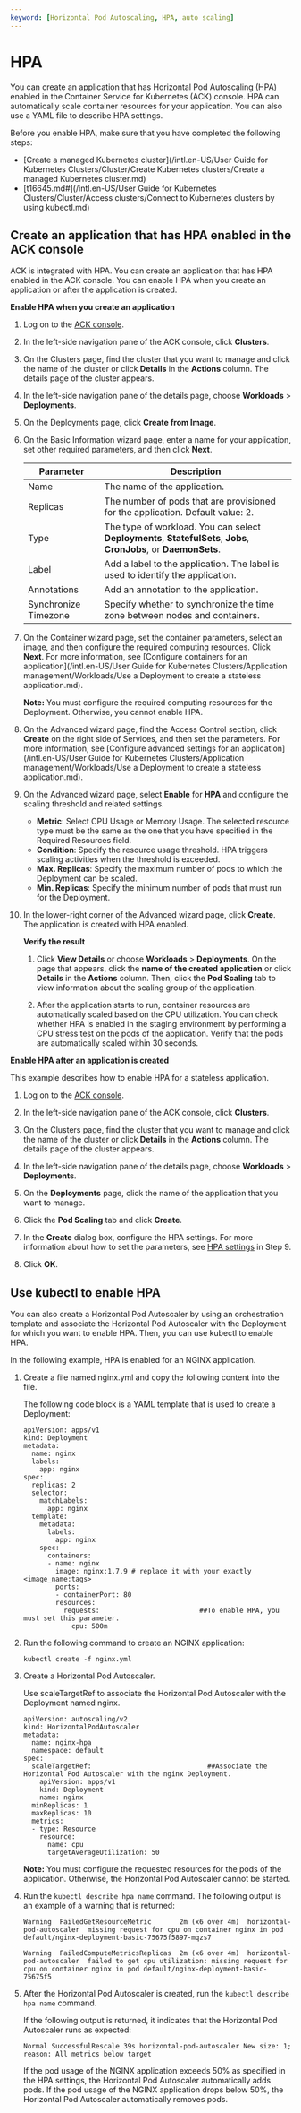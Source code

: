 ```yaml
---
keyword: [Horizontal Pod Autoscaling, HPA, auto scaling]
---
```


# HPA

You can create an application that has Horizontal Pod Autoscaling \(HPA\) enabled in the Container Service for Kubernetes \(ACK\) console. HPA can automatically scale container resources for your application. You can also use a YAML file to describe HPA settings.

Before you enable HPA, make sure that you have completed the following steps:

-   [Create a managed Kubernetes cluster](/intl.en-US/User Guide for Kubernetes Clusters/Cluster/Create Kubernetes clusters/Create a managed Kubernetes cluster.md)
-   [t16645.md\#](/intl.en-US/User Guide for Kubernetes Clusters/Cluster/Access clusters/Connect to Kubernetes clusters by using kubectl.md)

## Create an application that has HPA enabled in the ACK console

ACK is integrated with HPA. You can create an application that has HPA enabled in the ACK console. You can enable HPA when you create an application or after the application is created.

**Enable HPA when you create an application**

1.  Log on to the [ACK console](https://cs.console.aliyun.com).

2.  In the left-side navigation pane of the ACK console, click **Clusters**.

3.  On the Clusters page, find the cluster that you want to manage and click the name of the cluster or click **Details** in the **Actions** column. The details page of the cluster appears.

4.  In the left-side navigation pane of the details page, choose **Workloads** \> **Deployments**.

5.  On the Deployments page, click **Create from Image**.

6.  On the Basic Information wizard page, enter a name for your application, set other required parameters, and then click **Next**.

    |Parameter|Description|
    |---------|-----------|
    |Name|The name of the application.|
    |Replicas|The number of pods that are provisioned for the application. Default value: 2.|
    |Type|The type of workload. You can select **Deployments**, **StatefulSets**, **Jobs**, **CronJobs**, or **DaemonSets**.|
    |Label|Add a label to the application. The label is used to identify the application.|
    |Annotations|Add an annotation to the application.|
    |Synchronize Timezone|Specify whether to synchronize the time zone between nodes and containers.|

7.  On the Container wizard page, set the container parameters, select an image, and then configure the required computing resources. Click **Next**. For more information, see [Configure containers for an application](/intl.en-US/User Guide for Kubernetes Clusters/Application management/Workloads/Use a Deployment to create a stateless application.md).

    **Note:** You must configure the required computing resources for the Deployment. Otherwise, you cannot enable HPA.

8.  On the Advanced wizard page, find the Access Control section, click **Create** on the right side of Services, and then set the parameters. For more information, see [Configure advanced settings for an application](/intl.en-US/User Guide for Kubernetes Clusters/Application management/Workloads/Use a Deployment to create a stateless application.md).

9.  On the Advanced wizard page, select **Enable** for **HPA** and configure the scaling threshold and related settings.

    -   **Metric**: Select CPU Usage or Memory Usage. The selected resource type must be the same as the one that you have specified in the Required Resources field.
    -   **Condition**: Specify the resource usage threshold. HPA triggers scaling activities when the threshold is exceeded.
    -   **Max. Replicas**: Specify the maximum number of pods to which the Deployment can be scaled.
    -   **Min. Replicas**: Specify the minimum number of pods that must run for the Deployment.
10. In the lower-right corner of the Advanced wizard page, click **Create**. The application is created with HPA enabled.

    **Verify the result**

    1.  Click **View Details** or choose **Workloads** \> **Deployments**. On the page that appears, click the **name of the created application** or click **Details** in the **Actions** column. Then, click the **Pod Scaling** tab to view information about the scaling group of the application.

    2.  After the application starts to run, container resources are automatically scaled based on the CPU utilization. You can check whether HPA is enabled in the staging environment by performing a CPU stress test on the pods of the application. Verify that the pods are automatically scaled within 30 seconds.

**Enable HPA after an application is created**

This example describes how to enable HPA for a stateless application.

1.  Log on to the [ACK console](https://cs.console.aliyun.com).

2.  In the left-side navigation pane of the ACK console, click **Clusters**.

3.  On the Clusters page, find the cluster that you want to manage and click the name of the cluster or click **Details** in the **Actions** column. The details page of the cluster appears.

4.  In the left-side navigation pane of the details page, choose **Workloads** \> **Deployments**.

5.  On the **Deployments** page, click the name of the application that you want to manage.

6.  Click the **Pod Scaling** tab and click **Create**.

7.  In the **Create** dialog box, configure the HPA settings. For more information about how to set the parameters, see [HPA settings](#step_wto_syh_7s4) in Step 9.

8.  Click **OK**.


## Use kubectl to enable HPA

You can also create a Horizontal Pod Autoscaler by using an orchestration template and associate the Horizontal Pod Autoscaler with the Deployment for which you want to enable HPA. Then, you can use kubectl to enable HPA.

In the following example, HPA is enabled for an NGINX application.

1.  Create a file named nginx.yml and copy the following content into the file.

    The following code block is a YAML template that is used to create a Deployment:

    ```
    apiVersion: apps/v1 
    kind: Deployment
    metadata:
      name: nginx
      labels:
        app: nginx
    spec:
      replicas: 2
      selector:
        matchLabels:
          app: nginx  
      template:
        metadata:
          labels:
            app: nginx
        spec:
          containers:
          - name: nginx
            image: nginx:1.7.9 # replace it with your exactly <image_name:tags>
            ports:
            - containerPort: 80
            resources:
              requests:                         ##To enable HPA, you must set this parameter. 
                cpu: 500m
    ```

2.  Run the following command to create an NGINX application:

    ```
    kubectl create -f nginx.yml
    ```

3.  Create a Horizontal Pod Autoscaler.

    Use scaleTargetRef to associate the Horizontal Pod Autoscaler with the Deployment named nginx.

    ```
    apiVersion: autoscaling/v2
    kind: HorizontalPodAutoscaler
    metadata:
      name: nginx-hpa
      namespace: default
    spec:
      scaleTargetRef:                             ##Associate the Horizontal Pod Autoscaler with the nginx Deployment. 
        apiVersion: apps/v1
        kind: Deployment
        name: nginx
      minReplicas: 1
      maxReplicas: 10
      metrics:
      - type: Resource
        resource:
          name: cpu
          targetAverageUtilization: 50
    ```

    **Note:** You must configure the requested resources for the pods of the application. Otherwise, the Horizontal Pod Autoscaler cannot be started.

4.  Run the `kubectl describe hpa name` command. The following output is an example of a warning that is returned:

    ```
    Warning  FailedGetResourceMetric       2m (x6 over 4m)  horizontal-pod-autoscaler  missing request for cpu on container nginx in pod default/nginx-deployment-basic-75675f5897-mqzs7
    
    Warning  FailedComputeMetricsReplicas  2m (x6 over 4m)  horizontal-pod-autoscaler  failed to get cpu utilization: missing request for cpu on container nginx in pod default/nginx-deployment-basic-75675f5
    ```

5.  After the Horizontal Pod Autoscaler is created, run the `kubectl describe hpa name` command.

    If the following output is returned, it indicates that the Horizontal Pod Autoscaler runs as expected:

    ```
    Normal SuccessfulRescale 39s horizontal-pod-autoscaler New size: 1; reason: All metrics below target
    ```

    If the pod usage of the NGINX application exceeds 50% as specified in the HPA settings, the Horizontal Pod Autoscaler automatically adds pods. If the pod usage of the NGINX application drops below 50%, the Horizontal Pod Autoscaler automatically removes pods.


